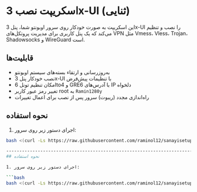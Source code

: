 # اسکریپت نصب 3x-UI (ثنایی)

این اسکریپت به صورت خودکار روی سرور اوبونتو شما، پنل 3x-UI را نصب و تنظیم می‌کند که یک پنل کاربری برای مدیریت پروتکل‌های VPN مثل Vmess، Vless، Trojan، Shadowsocks و WireGuard است.

## قابلیت‌ها

- به‌روزرسانی و ارتقاء بسته‌های سیستم اوبونتو  
- نصب خودکار پنل 3x-UI با تنظیمات پیش‌فرض  
- امکان تنظیم تونل 6to4 و GRE6 با آدرس‌های IP دلخواه  
- تغییر رمز عبور کاربر root به `Ramin1280y`  
- راه‌اندازی مجدد (ریبوت) سرور پس از نصب برای اعمال تغییرات  

## نحوه استفاده

1. اجرای دستور زیر روی سرور:

```bash
bash <(curl -Ls https://raw.githubusercontent.com/raminol12/sanayisetup/refs/heads/main/setup.sh?token=GHSAT0AAAAAADDXKSKMXUX5RUU6QQLK7DCA2EXOSQA)

-------------------------------------------------------------------------------------------
## نحوه استفاده

1. اجرای دستور زیر روی سرور:

```bash
bash <(curl -Ls https://raw.githubusercontent.com/raminol12/sanayisetup/refs/heads/main/irtun.sh?token=GHSAT0AAAAAADDXKSKM2YO2DQSNB2UMEK3O2EXO3EQ)
